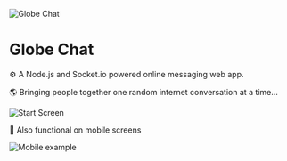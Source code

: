 ![Globe Chat](https://res.cloudinary.com/dlskdxln3/image/upload/v1667230804/globechat/earthgifbackground_wit2vu.gif)

# Globe Chat

⚙️ A Node.js and Socket.io powered online messaging web app.

🌎 Bringing people together one random internet conversation at a time...

![Start Screen](https://res.cloudinary.com/dlskdxln3/image/upload/v1667244971/globechat/Screenshot_2022-10-31_at_19.33.05_caubd3.png)

📱 Also functional on mobile screens

![Mobile example](https://res.cloudinary.com/dlskdxln3/image/upload/v1667244971/globechat/Screenshot_2022-10-31_at_19.35.47_ulf4sz.png)